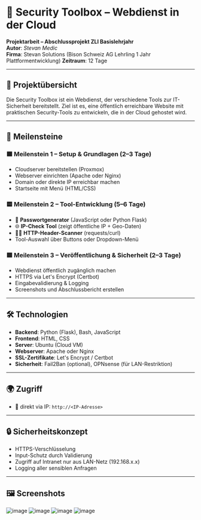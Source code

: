 # 🔐 Security Toolbox – Webdienst in der Cloud

**Projektarbeit – Abschlussprojekt ZLI Basislehrjahr**  
**Autor**: *Stevan Medic*  
**Firma**: Stevan Solutions (Bison Schweiz AG Lehrling 1 Jahr Plattformentwicklung) 
**Zeitraum**: 12 Tage

---

## 📌 Projektübersicht

Die Security Toolbox ist ein Webdienst, der verschiedene Tools zur IT-Sicherheit bereitstellt. Ziel ist es, eine öffentlich erreichbare Website mit praktischen Security-Tools zu entwickeln, die in der Cloud gehostet wird.

---

## 🧱 Meilensteine

### 🟩 Meilenstein 1 – Setup & Grundlagen (2–3 Tage)
- Cloudserver bereitstellen (Proxmox)
- Webserver einrichten (Apache oder Nginx)
- Domain oder direkte IP erreichbar machen
- Startseite mit Menü (HTML/CSS)

### 🟨 Meilenstein 2 – Tool-Entwicklung (5–6 Tage)
- 🔑 **Passwortgenerator** (JavaScript oder Python Flask)
- 🌐 **IP-Check Tool** (zeigt öffentliche IP + Geo-Daten)
- 🕵️‍♂️ **HTTP-Header-Scanner** (requests/curl)
- Tool-Auswahl über Buttons oder Dropdown-Menü

### 🟥 Meilenstein 3 – Veröffentlichung & Sicherheit (2–3 Tage)
- Webdienst öffentlich zugänglich machen
- HTTPS via Let's Encrypt (Certbot)
- Eingabevalidierung & Logging
- Screenshots und Abschlussbericht erstellen

---

## 🛠️ Technologien

- **Backend**: Python (Flask), Bash, JavaScript
- **Frontend**: HTML, CSS
- **Server**: Ubuntu (Cloud VM)
- **Webserver**: Apache oder Nginx
- **SSL-Zertifikate**: Let's Encrypt / Certbot
- **Sicherheit**: Fail2Ban (optional), OPNsense (für LAN-Restriktion)

---

## 🌍 Zugriff

- 📡 direkt via IP: `http://<IP-Adresse>`

---

## 🔒 Sicherheitskonzept

- HTTPS-Verschlüsselung
- Input-Schutz durch Validierung
- Zugriff auf Intranet nur aus LAN-Netz (192.168.x.x)
- Logging aller sensiblen Anfragen

---

## 🖼️ Screenshots

![image](https://github.com/user-attachments/assets/aa7323d5-e83d-4b16-8e83-86554ae18d84)
![image](https://github.com/user-attachments/assets/197b19d8-730f-4170-8331-7649b4ce2061)
![image](https://github.com/user-attachments/assets/b9b840c1-4050-4638-ac35-aae5a54802bc)
![image](https://github.com/user-attachments/assets/2ab339ef-60d2-4013-b18d-4176dfd57bbe)



